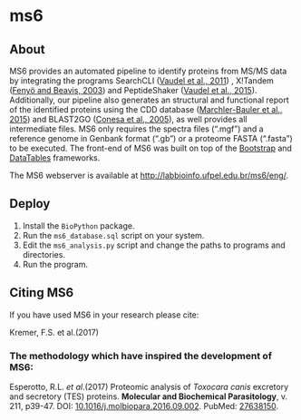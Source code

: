 # ms6

## About

MS6 provides an automated pipeline to identify proteins from MS/MS data by integrating 
the programs SearchCLI ([Vaudel et al., 2011](http://www.ncbi.nlm.nih.gov/pubmed/12622365))
, X!Tandem ([Fenyö and Beavis, 2003](http://www.ncbi.nlm.nih.gov/pubmed/12622365)) 
and PeptideShaker ([Vaudel et al., 2015](http://www.ncbi.nlm.nih.gov/pubmed/25574629)). 
Additionally, our pipeline also generates an structural and 
functional report of the identified proteins using the CDD database 
([Marchler-Bauler et al., 2015](https://www.ncbi.nlm.nih.gov/pmc/articles/PMC4383992/)) 
and BLAST2GO ([Conesa et al., 2005](http://www.ncbi.nlm.nih.gov/pubmed/16081474)), 
as well provides all intermediate files. MS6 only requires the spectra files (“.mgf”) 
and a reference genome in Genbank format (“.gb”) or a proteome FASTA (“.fasta”) 
to be executed. The front-end of MS6 was built on top of the 
[Bootstrap](http://getbootstrap.com/) and [DataTables](https://datatables.net/) 
frameworks.

The MS6 webserver is available at http://labbioinfo.ufpel.edu.br/ms6/eng/.

## Deploy

1. Install the `BioPython` package.
1. Run the `ms6_database.sql` script on your system.
2. Edit the `ms6_analysis.py` script and change the paths to programs and directories.
3. Run the program.

## Citing MS6

If you have used MS6 in your research please cite:

Kremer, F.S. et al.(2017)

### The methodology which have inspired the development of MS6:

Esperotto, R.L. _et al_.(2017) Proteomic analysis of _Toxocara canis_ excretory and secretory (TES) proteins. **Molecular and Biochemical Parasitology**, v. 211, p39-47. DOI: [10.1016/j.molbiopara.2016.09.002](http://dx.doi.org/10.1016/j.molbiopara.2016.09.002). 
PubMed: [27638150](https://www.ncbi.nlm.nih.gov/pubmed/27638150). 
